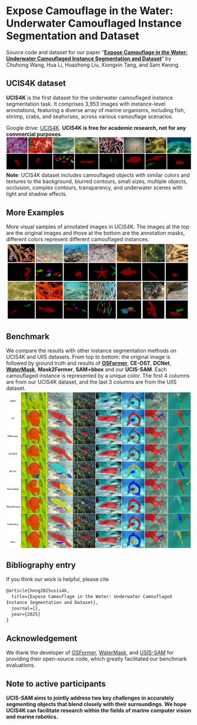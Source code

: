 # Expose Camouflage in the Water: Underwater Camouflaged Instance Segmentation and Dataset

Source code and dataset for our paper “**[Expose Camouflage in the Water: Underwater Camouflaged Instance Segmentation and Dataset]()**” by Chuhong Wang,  Hua Li, Huazhong Liu, Xiongxin Tang, and Sam Kwong. 



## UCIS4K dataset
**UCIS4K** is the first dataset for the underwater camouflaged instance segmentation task. It comprises 3,953 images with instance-level annotations, featuring a diverse array of marine organisms, including fish, shrimp, crabs, and seahorses, across various camouflage scenarios.

Google drive: [UCIS4K](). **UCIS4K is free for academic research, not for any commercial purposes**.
![](USIS4K.png)<br>
**Note**: UCIS4K dataset includes camouflaged objects with similar colors and textures to the background,
blurred contours, small sizes, multiple objects, occlusion, complex contours, transparency, and underwater scenes with light and shadow effects.
## More Examples
More visual samples of annotated images in UCIS4K. The images at the top are the original images and those at the bottom are the annotation
masks, different colors represent different camouflaged instances.
![](datasets2.png)

## Benchmark
We compare the results with other instance segmentation methods on UCIS4K and UIIS datasets. From top to bottom: the original image is followed by ground truth and results of **[OSFormer](https://github.com/PJLallen/OSFormer)**, **CE-OST**, **DCNet**, **[WaterMask](https://github.com/LiamLian0727/WaterMask)**, **Mask2Former**, **SAM+bbox** and our **UCIS-SAM**. Each camouflaged instance is represented by a unique color. The first 4 columns are from our UCIS4K dataset, and the last 3 columns are from the UIIS dataset.
![](Compare.png)

## Bibliography entry
If you think our work is helpful, please cite
```
@article{hong2025usis4k,
  title={Expose Camouflage in the Water: Underwater Camouflaged Instance Segmentation and Dataset},
  journal={},
  year={2025}
}
```

## Acknowledgement
We thank the developer of [OSFormer](https://github.com/PJLallen/OSFormer), [WaterMask](https://github.com/LiamLian0727/WaterMask), and [USIS-SAM]() for providing their open-source code, which greatly facilitated our benchmark evaluations.

## Note to active participants

**UCIS-SAM aims to jointly address two key challenges in accurately segmenting objects that blend closely with their surroundings. We hope UCIS4K can facilitate research within the fields of marine computer vision and marine robotics.** 
